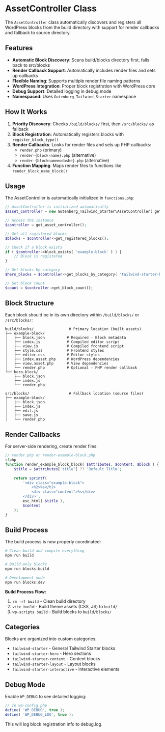 # AssetController Class

The `AssetController` class automatically discovers and registers all WordPress blocks from the build directory with support for render callbacks and fallback to source directory.

## Features

- **Automatic Block Discovery**: Scans build/blocks directory first, falls back to src/blocks
- **Render Callback Support**: Automatically includes render files and sets up callbacks
- **Flexible Naming**: Supports multiple render file naming patterns
- **WordPress Integration**: Proper block registration with WordPress core
- **Debug Support**: Detailed logging in debug mode
- **Namespaced**: Uses `Gutenberg_Tailwind_Starter` namespace

## How It Works

1. **Priority Discovery**: Checks `/build/blocks/` first, then `/src/blocks/` as fallback
2. **Block Registration**: Automatically registers blocks with `register_block_type()`
3. **Render Callbacks**: Looks for render files and sets up PHP callbacks:
   - `render.php` (primary)
   - `render-{block-name}.php` (alternative)
   - `render-{blocknamenodashe}.php` (alternative)
4. **Function Mapping**: Maps render files to functions like `render_block_name_block()`

## Usage

The AssetController is automatically initialized in `functions.php`:

```php
// AssetController is initialized automatically
$asset_controller = new Gutenberg_Tailwind_Starter\AssetController( get_template_directory() );

// Access the instance
$controller = get_asset_controller();

// Get all registered blocks
$blocks = $controller->get_registered_blocks();

// Check if a block exists
if ( $controller->block_exists( 'example-block' ) ) {
    // Block is registered
}

// Get blocks by category
$hero_blocks = $controller->get_blocks_by_category( 'tailwind-starter-hero' );

// Get block count
$count = $controller->get_block_count();
```

## Block Structure

Each block should be in its own directory within `/build/blocks/` or `/src/blocks/`:

```
build/blocks/                # Primary location (built assets)
├── example-block/
│   ├── block.json          # Required - Block metadata
│   ├── index.js            # Compiled editor script
│   ├── view.js             # Compiled frontend script
│   ├── style.css           # Frontend styles
│   ├── editor.css          # Editor styles
│   ├── index.asset.php     # WordPress dependencies
│   ├── view.asset.php      # View dependencies
│   └── render.php          # Optional - PHP render callback
└── hero-block/
    ├── block.json
    ├── index.js
    └── render.php

src/blocks/                  # Fallback location (source files)
├── example-block/
│   ├── block.json
│   ├── index.js
│   ├── edit.js
│   ├── save.js
│   └── render.php
```

## Render Callbacks

For server-side rendering, create render files:

```php
// render.php or render-example-block.php
<?php
function render_example_block_block( $attributes, $content, $block ) {
    $title = $attributes['title'] ?? 'Default Title';
    
    return sprintf(
        '<div class="example-block">
            <h2>%s</h2>
            <div class="content">%s</div>
        </div>',
        esc_html( $title ),
        $content
    );
}
```

## Build Process

The build process is now properly coordinated:

```bash
# Clean build and compile everything
npm run build

# Build only blocks
npm run blocks:build

# Development mode
npm run blocks:dev
```

**Build Process Flow:**
1. `rm -rf build` - Clean build directory
2. `vite build` - Build theme assets (CSS, JS) to `build/`
3. `wp-scripts build` - Build blocks to `build/blocks/`

## Categories

Blocks are organized into custom categories:

- `tailwind-starter` - General Tailwind Starter blocks
- `tailwind-starter-hero` - Hero sections
- `tailwind-starter-content` - Content blocks
- `tailwind-starter-layout` - Layout blocks
- `tailwind-starter-interactive` - Interactive elements

## Debug Mode

Enable `WP_DEBUG` to see detailed logging:

```php
// In wp-config.php
define( 'WP_DEBUG', true );
define( 'WP_DEBUG_LOG', true );
```

This will log block registration info to debug.log.